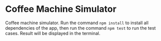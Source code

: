 # Coffee Machine Simulator

Coffee machine simulator.
Run the command `npm install` to install all dependencies of the app, then run the command `npm test` to run the test cases.
Result will be displayed in the terminal.
